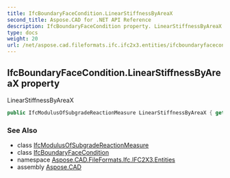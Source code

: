 ```yaml
---
title: IfcBoundaryFaceCondition.LinearStiffnessByAreaX
second_title: Aspose.CAD for .NET API Reference
description: IfcBoundaryFaceCondition property. LinearStiffnessByAreaX
type: docs
weight: 20
url: /net/aspose.cad.fileformats.ifc.ifc2x3.entities/ifcboundaryfacecondition/linearstiffnessbyareax/
---
```

## IfcBoundaryFaceCondition.LinearStiffnessByAreaX property

LinearStiffnessByAreaX

```csharp
public IfcModulusOfSubgradeReactionMeasure LinearStiffnessByAreaX { get; set; }
```

### See Also

* class [IfcModulusOfSubgradeReactionMeasure](../../../aspose.cad.fileformats.ifc.ifc2x3.types/ifcmodulusofsubgradereactionmeasure/)
* class [IfcBoundaryFaceCondition](../)
* namespace [Aspose.CAD.FileFormats.Ifc.IFC2X3.Entities](../../ifcboundaryfacecondition/)
* assembly [Aspose.CAD](../../../)


